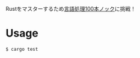 Rustをマスターするため[言語処理100本ノック](http://www.cl.ecei.tohoku.ac.jp/nlp100/)に挑戦！

# Usage

``` console
$ cargo test
```
